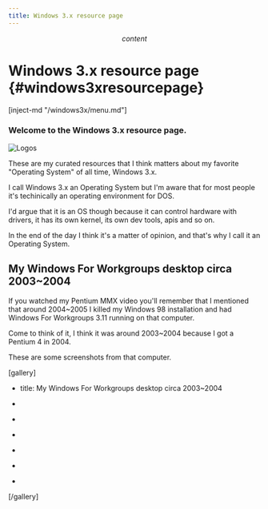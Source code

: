 ```yaml
---
title: Windows 3.x resource page
---
```


$$ content $$

# Windows 3.x resource page {#windows3xresourcepage}

[inject-md "/windows3x/menu.md"]

### Welcome to the Windows 3.x resource page.

![Logos](/contents/pages/windows3x/title-screens.png)

These are my curated resources that I think matters about my favorite "Operating System" of all time, Windows 3.x.

I call Windows 3.x an Operating System but I'm aware that for most people it's techinically an operating environment for DOS.

I'd argue that it is an OS though because it can control hardware with drivers, it has its own kernel, its own dev tools, apis and so on.

In the end of the day I think it's a matter of opinion, and that's why I call it an Operating System.

## My Windows For Workgroups desktop circa 2003~2004

If you watched my Pentium MMX video you'll remember that I mentioned that around 2004~2005 I killed my Windows 98 installation and had Windows For Workgroups 3.11 running on that computer.

Come to think of it, I think it was around 2003~2004 because I got a Pentium 4 in 2004.

These are some screenshots from that computer.

[gallery]

- title: My Windows For Workgroups desktop circa 2003~2004

- [](/contents/pages/windows3x/ericwin3-1.jpg)
- [](/contents/pages/windows3x/ericwin3-2.jpg)
- [](/contents/pages/windows3x/ericwin3-3.jpg)
- [](/contents/pages/windows3x/ericwin3-4.jpg)
- [](/contents/pages/windows3x/ericwin3-5.jpg)
- [](/contents/pages/windows3x/ericwin3-6.jpg)

[/gallery]
